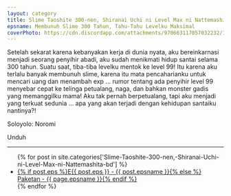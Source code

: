 ```yaml
---
layout: category
title: Slime Taoshite 300-nen, Shiranai Uchi ni Level Max ni Nattemashita (BD)
epsname: Membunuh Slime 300 Tahun, Tahu-Tahu Levelku Maksimal
coverPhoto: https://cdn.discordapp.com/attachments/970663117057032232/1003664979347656774/mpv-shot0110.jpg
---
```


Setelah sekarat karena kebanyakan kerja di dunia nyata, aku bereinkarnasi menjadi seorang penyihir abadi, aku sudah menikmati hidup santai selama 300 tahun. Suatu saat, tiba-tiba levelku mentok ke level 99! Itu karena aku terlalu banyak membunuh slime, karena itu mata pencaharianku untuk mencari uang dan menambah exp ... rumor tentang ada penyihir level 99 menyebar cepat ke telinga petualang, naga, dan bahkan monster gadis yang memanggilku mama!
Aku tak pernah berpetualang, tapi aku menjadi yang terkuat sedunia ... apa yang akan terjadi dengan kehidupan santaiku nantinya?!

Soloyolo: Noromi

Unduh

---
  <ul>
    {% for post in site.categories['Slime-Taoshite-300-nen,-Shiranai-Uchi-ni-Level-Max-ni-Nattemashita-bd'] %}
  <li><a href="{{ site.baseurl }}{{ post.url }}">{% if post.eps %}E{{ post.eps }} - {{ post.epsname }}{% else %} Paketan - {{ page.epsname }}{% endif %}</a></li>
  {% endfor %}
  </ul>